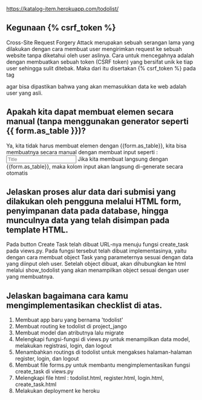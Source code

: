 https://katalog-item.herokuapp.com/todolist/

## Kegunaan  {% csrf_token %}
Cross-Site Request Forgery Attack merupakan sebuah serangan lama yang dilakukan dengan cara membuat user mengirimkan request ke sebuah website tanpa diketahui oleh user aslinya. Cara untuk mencegahnya adalah dengan membuatkan sebuah token (CSRF token) yang bersifat unik ke tiap user sehingga sulit ditebak. Maka dari itu disertakan {% csrf_token %} pada tag <form> agar bisa dipastikan bahwa yang akan memasukkan data ke web adalah user yang asli.

## Apakah kita dapat membuat elemen <form> secara manual (tanpa menggunakan generator seperti {{ form.as_table }})? 
Ya, kita tidak harus membuat elemen <form> dengan {{form.as_table}}, kita bisa membuatnya secara manual dengan membuat input seperti :
<input type="text" name="title" placeholder="Title" class = "form-control">
Jika kita membuat langsung dengan {{form.as_table}}, maka kolom input akan langsung di-generate secara otomatis


## Jelaskan proses alur data dari submisi yang dilakukan oleh pengguna melalui HTML form, penyimpanan data pada database, hingga munculnya data yang telah disimpan pada template HTML.
Pada button Create Task telah dibuat URL-nya menuju fungsi create_task pada views.py. Pada fungsi tersebut telah dibuat implementasinya, yaitu dengan cara membuat object Task yang parameternya sesuai dengan data yang diinput oleh user. Setelah object dibuat, akan dihubungkan ke html melalui show_todolist yang akan menampilkan object sesuai dengan user yang membuatnya.

## Jelaskan bagaimana cara kamu mengimplementasikan checklist di atas.
1. Membuat app baru yang bernama 'todolist'
2. Membuat routing ke todolist di project_jango
3. Membuat model dan atributnya lalu migrate
4. Melengkapi fungsi-fungsi di views.py untuk menampilkan data model, melakukan registrasi, login, dan logout
5. Menambahkan routings di todolist untuk mengakses halaman-halaman register, login, dan logout
6. Membuat file forms.py untuk membantu mengimplementasikan fungsi create_task di views.py
7. Melengkapi file html : todolist.html, register.html, login.html, create_task.html
8. Melakukan deployment ke heroku
